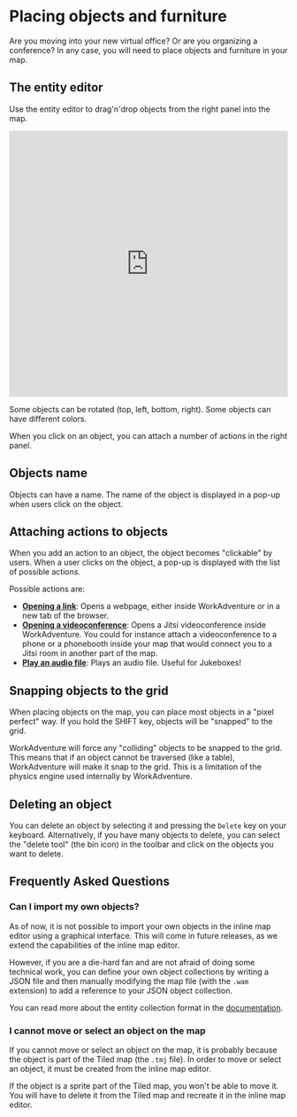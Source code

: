# Placing objects and furniture

Are you moving into your new virtual office? Or are you organizing a conference? In any case, you will need to place
objects and furniture in your map.

## The entity editor

Use the entity editor to drag'n'drop objects from the right panel into the map.

<iframe width="100%" height="480" src="https://www.youtube.com/embed/WfGBxyVctgY?si=-PP8ymTmDRXmWXGd" title="YouTube video player" frameborder="0" allow="accelerometer; autoplay; clipboard-write; encrypted-media; gyroscope; picture-in-picture; web-share; fullscreen" allowfullscreen></iframe>

Some objects can be rotated (top, left, bottom, right).
Some objects can have different colors.

When you click on an object, you can attach a number of actions in the right panel.

## Objects name

Objects can have a name.
The name of the object is displayed in a pop-up when users click on the object.

## Attaching actions to objects

When you add an action to an object, the object becomes "clickable" by users.
When a user clicks on the object, a pop-up is displayed with the list of possible actions.

Possible actions are:

- **[Opening a link](property/open-link.md)**: Opens a webpage, either inside WorkAdventure or in a new tab of the browser.
- **[Opening a videoconference](property/jitsi.md)**: Opens a Jitsi videoconference inside WorkAdventure. You could for instance attach
  a videoconference to a phone or a phonebooth inside your map that would connect you to a Jitsi room in another
  part of the map.
- **[Play an audio file](property/play-sound.md)**: Plays an audio file. Useful for Jukeboxes!

## Snapping objects to the grid

When placing objects on the map, you can place most objects in a "pixel perfect" way.
If you hold the SHIFT key, objects will be "snapped" to the grid.

WorkAdventure will force any "colliding" objects to be snapped to the grid. This means that if an object cannot be
traversed (like a table), WorkAdventure will make it snap to the grid. This is a limitation of the physics engine
used internally by WorkAdventure.

## Deleting an object

You can delete an object by selecting it and pressing the `Delete` key on your keyboard.
Alternatively, if you have many objects to delete, you can select the "delete tool" (the bin icon) in the toolbar and
click on the objects you want to delete.

## Frequently Asked Questions

### Can I import my own objects?

As of now, it is not possible to import your own objects in the inline map editor using a graphical interface.
This will come in future releases, as we extend the capabilities of the inline map editor.

However, if you are a die-hard fan and are not afraid of doing some technical work, you can define your own object
collections by writing a JSON file and then manually modifying the map file (with the `.wam` extension) to add a
reference to your JSON object collection.

You can read more about the entity collection format in the [documentation](entity-collection-file-format.md).

### I cannot move or select an object on the map

If you cannot move or select an object on the map, it is probably because the object is part of the Tiled map (the `.tmj` file).
In order to move or select an object, it must be created from the inline map editor.

If the object is a sprite part of the Tiled map, you won't be able to move it. You will have to delete it from the Tiled
map and recreate it in the inline map editor.
